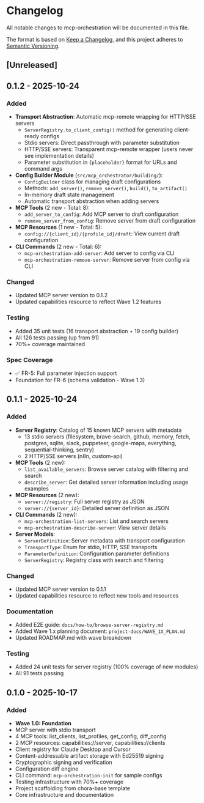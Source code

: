 # Changelog

All notable changes to mcp-orchestration will be documented in this file.

The format is based on [Keep a Changelog](https://keepachangelog.com/en/1.0.0/),
and this project adheres to [Semantic Versioning](https://semver.org/spec/v2.0.0.html).

## [Unreleased]

## 0.1.2 - 2025-10-24

### Added
- **Transport Abstraction**: Automatic mcp-remote wrapping for HTTP/SSE servers
  - `ServerRegistry.to_client_config()` method for generating client-ready configs
  - Stdio servers: Direct passthrough with parameter substitution
  - HTTP/SSE servers: Transparent mcp-remote wrapper (users never see implementation details)
  - Parameter substitution in `{placeholder}` format for URLs and command args
- **Config Builder Module** (`src/mcp_orchestrator/building/`):
  - `ConfigBuilder` class for managing draft configurations
  - Methods: `add_server()`, `remove_server()`, `build()`, `to_artifact()`
  - In-memory draft state management
  - Automatic transport abstraction when adding servers
- **MCP Tools** (2 new - Total: 8):
  - `add_server_to_config`: Add MCP server to draft configuration
  - `remove_server_from_config`: Remove server from draft configuration
- **MCP Resources** (1 new - Total: 5):
  - `config://{client_id}/{profile_id}/draft`: View current draft configuration
- **CLI Commands** (2 new - Total: 6):
  - `mcp-orchestration-add-server`: Add server to config via CLI
  - `mcp-orchestration-remove-server`: Remove server from config via CLI

### Changed
- Updated MCP server version to 0.1.2
- Updated capabilities resource to reflect Wave 1.2 features

### Testing
- Added 35 unit tests (16 transport abstraction + 19 config builder)
- All 126 tests passing (up from 91)
- 70%+ coverage maintained

### Spec Coverage
- ✅ FR-5: Full parameter injection support
- Foundation for FR-6 (schema validation - Wave 1.3)

## 0.1.1 - 2025-10-24

### Added
- **Server Registry**: Catalog of 15 known MCP servers with metadata
  - 13 stdio servers (filesystem, brave-search, github, memory, fetch, postgres, sqlite, slack, puppeteer, google-maps, everything, sequential-thinking, sentry)
  - 2 HTTP/SSE servers (n8n, custom-api)
- **MCP Tools** (2 new):
  - `list_available_servers`: Browse server catalog with filtering and search
  - `describe_server`: Get detailed server information including usage examples
- **MCP Resources** (2 new):
  - `server://registry`: Full server registry as JSON
  - `server://{server_id}`: Detailed server definition as JSON
- **CLI Commands** (2 new):
  - `mcp-orchestration-list-servers`: List and search servers
  - `mcp-orchestration-describe-server`: View server details
- **Server Models**:
  - `ServerDefinition`: Server metadata with transport configuration
  - `TransportType`: Enum for stdio, HTTP, SSE transports
  - `ParameterDefinition`: Configuration parameter definitions
  - `ServerRegistry`: Registry class with search and filtering

### Changed
- Updated MCP server version to 0.1.1
- Updated capabilities resource to reflect new tools and resources

### Documentation
- Added E2E guide: `docs/how-to/browse-server-registry.md`
- Added Wave 1.x planning document: `project-docs/WAVE_1X_PLAN.md`
- Updated ROADMAP.md with wave breakdown

### Testing
- Added 24 unit tests for server registry (100% coverage of new modules)
- All 91 tests passing

## 0.1.0 - 2025-10-17

### Added
- **Wave 1.0: Foundation**
- MCP server with stdio transport
- 4 MCP tools: list_clients, list_profiles, get_config, diff_config
- 2 MCP resources: capabilities://server, capabilities://clients
- Client registry for Claude Desktop and Cursor
- Content-addressable artifact storage with Ed25519 signing
- Cryptographic signing and verification
- Configuration diff engine
- CLI command: `mcp-orchestration-init` for sample configs
- Testing infrastructure with 70%+ coverage
- Project scaffolding from chora-base template
- Core infrastructure and documentation

